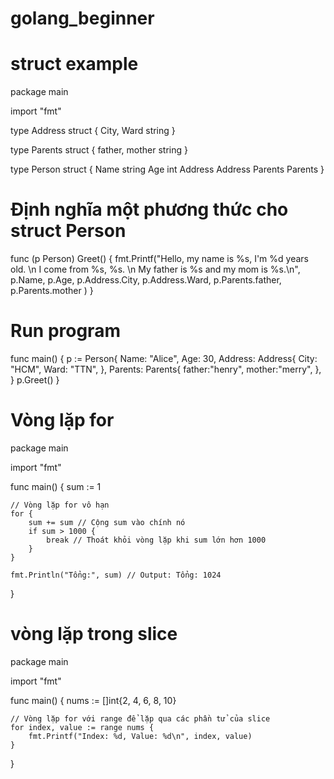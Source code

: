 # golang_beginner

# struct example
package main

import "fmt"

type Address struct {
    City, Ward string
}

type Parents struct {
	father, mother string 
}

type Person struct {
    Name    string
    Age     int
    Address Address
	Parents Parents
}

# Định nghĩa một phương thức cho struct Person
func (p Person) Greet() {
    fmt.Printf("Hello, my name is %s, I'm %d years old. \n I come from %s, %s. \n My father is %s and my mom is %s.\n", p.Name, p.Age, p.Address.City, p.Address.Ward, p.Parents.father, p.Parents.mother )
}
# Run program
func main() {
    p := Person{
        Name: "Alice",
        Age:  30,
        Address: Address{
            City: "HCM",
            Ward: "TTN",
        },
		Parents: Parents{
			father:"henry",
			mother:"merry",
		},
    }
    p.Greet()
}

# Vòng lặp for

package main

import "fmt"

func main() {
    sum := 1

    // Vòng lặp for vô hạn
    for {
        sum += sum // Cộng sum vào chính nó
        if sum > 1000 {
            break // Thoát khỏi vòng lặp khi sum lớn hơn 1000
        }
    }

    fmt.Println("Tổng:", sum) // Output: Tổng: 1024
}
# vòng lặp trong slice
package main

import "fmt"

func main() {
    nums := []int{2, 4, 6, 8, 10}

    // Vòng lặp for với range để lặp qua các phần tử của slice
    for index, value := range nums {
        fmt.Printf("Index: %d, Value: %d\n", index, value)
    }
}

